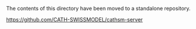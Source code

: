 

The contents of this directory have been moved to a standalone repository.

https://github.com/CATH-SWISSMODEL/cathsm-server

